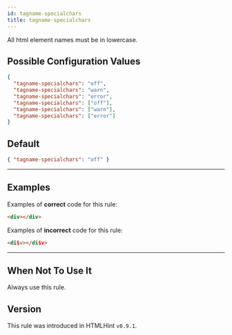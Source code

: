 ```yaml
---
id: tagname-specialchars
title: tagname-specialchars
---
```


All html element names must be in lowercase.

## Possible Configuration Values

```json
{
  "tagname-specialchars": "off",
  "tagname-specialchars": "warn",
  "tagname-specialchars": "error",
  "tagname-specialchars": ["off"],
  "tagname-specialchars": ["warn"],
  "tagname-specialchars": ["error"]
}
```

## Default

```json
{ "tagname-specialchars": "off" }
```

---

## Examples

Examples of **correct** code for this rule:

```html
<div></div>
```

Examples of **incorrect** code for this rule:

```html
<di§v></di§v>
```

---

## When Not To Use It

Always use this rule.

## Version

This rule was introduced in HTMLHint `v0.9.1`.
